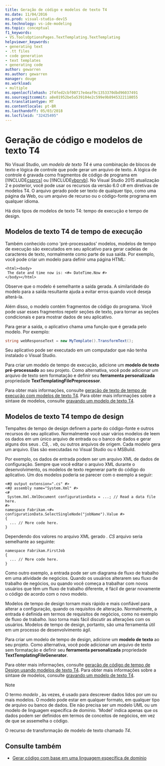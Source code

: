 ```yaml
---
title: Geração de código e modelos de texto T4
ms.date: 11/04/2016
ms.prod: visual-studio-dev15
ms.technology: vs-ide-modeling
ms.topic: conceptual
f1_keywords:
- VS.ToolsOptionsPages.TextTemplating.TextTemplating
helpviewer_keywords:
- generating text
- .tt files
- code generation
- text templates
- generating code
author: gewarren
ms.author: gewarren
manager: douge
ms.workload:
- multiple
ms.openlocfilehash: 2f4fed2cbf00717e4eaf9c1353370dbd96037491
ms.sourcegitcommit: a8e01952be5a539104e2c599e9b8945322118055
ms.translationtype: MT
ms.contentlocale: pt-BR
ms.lasthandoff: 05/03/2018
ms.locfileid: "32425495"
---
```

# <a name="code-generation-and-t4-text-templates"></a>Geração de código e modelos de texto T4

No Visual Studio, um *modelo de texto T4* é uma combinação de blocos de texto e lógica de controle que pode gerar um arquivo de texto. A lógica de controle é gravada como fragmentos de código de programa em [!INCLUDE[csprcs](../data-tools/includes/csprcs_md.md)] ou [!INCLUDE[vbprvb](../code-quality/includes/vbprvb_md.md)]. No Visual Studio 2015 atualização 2 e posterior, você pode usar os recursos da versão 6.0 c# em diretivas de modelos T4. O arquivo gerado pode ser texto de qualquer tipo, como uma página da Web, ou um arquivo de recurso ou o código-fonte programa em qualquer idioma.

Há dois tipos de modelos de texto T4: tempo de execução e tempo de design.

## <a name="run-time-t4-text-templates"></a>Modelos de texto T4 de tempo de execução

Também conhecido como 'pré-processados' modelos, modelos de tempo de execução são executados em seu aplicativo para gerar cadeias de caracteres de texto, normalmente como parte de sua saída. Por exemplo, você pode criar um modelo para definir uma página HTML:

```
<html><body>
 The date and time now is: <#= DateTime.Now #>
</body></html>
```

Observe que o modelo é semelhante a saída gerada. A similaridade do modelo para a saída resultante ajuda a evitar erros quando você deseja alterá-la.

Além disso, o modelo contém fragmentos de código do programa. Você pode usar esses fragmentos repetir seções de texto, para tornar as seções condicionais e para mostrar dados de seu aplicativo.

Para gerar a saída, o aplicativo chama uma função que é gerada pelo modelo. Por exemplo:

```csharp
string webResponseText = new MyTemplate().TransformText();
```

Seu aplicativo pode ser executado em um computador que não tenha instalado o Visual Studio.

Para criar um modelo de tempo de execução, adicione um **modelo de texto pré-processado** ao seu projeto. Como alternativa, você pode adicionar um arquivo de texto sem formatação e definir seu **ferramenta personalizada** propriedade **TextTemplatingFilePreprocessor**.

Para obter mais informações, consulte [geração de texto de tempo de execução com modelos de texto T4](../modeling/run-time-text-generation-with-t4-text-templates.md). Para obter mais informações sobre a sintaxe de modelos, consulte [gravando um modelo de texto T4](../modeling/writing-a-t4-text-template.md).

## <a name="design-time-t4-text-templates"></a>Modelos de texto T4 tempo de design

Tempaltes de tempo de design definem a parte do código-fonte e outros recursos do seu aplicativo. Normalmente você usar vários modelos de leem os dados em um único arquivo de entrada ou o banco de dados e gerar alguns dos seus *. CS*, *. vb*, ou outros arquivos de origem. Cada modelo gera um arquivo. Elas são executadas no Visual Studio ou o MSBuild.

Por exemplo, os dados de entrada podem ser um arquivo XML de dados de configuração. Sempre que você editar o arquivo XML durante o desenvolvimento, os modelos de texto regenerar parte do código do aplicativo. Um dos modelos poderia se parecer com o exemplo a seguir:

```
<#@ output extension=".cs" #>
<#@ assembly name="System.Xml" #>
<#
 System.Xml.XmlDocument configurationData = ...; // Read a data file here.
#>
namespace Fabrikam.<#= configurationData.SelectSingleNode("jobName").Value #>
{
  ... // More code here.
}
```

Dependendo dos valores no arquivo XML gerado *. CS* arquivo seria semelhante ao seguinte:

```
namespace Fabrikam.FirstJob
{
  ... // More code here.
}
```

Como outro exemplo, a entrada pode ser um diagrama de fluxo de trabalho em uma atividade de negócios. Quando os usuários alterarem seu fluxo de trabalho de negócios, ou quando você começa a trabalhar com novos usuários que têm um fluxo de trabalho diferente, é fácil de gerar novamente o código de acordo com o novo modelo.

Modelos de tempo de design tornam mais rápido e mais confiável para alterar a configuração, quando os requisitos de alteração. Normalmente, a entrada é definida em termos de requisitos de negócios, como no exemplo de fluxo de trabalho. Isso torna mais fácil discutir as alterações com os usuários. Modelos de tempo de design, portanto, são uma ferramenta útil em um processo de desenvolvimento ágil.

Para criar um modelo de tempo de design, adicione um **modelo de texto** ao seu projeto. Como alternativa, você pode adicionar um arquivo de texto sem formatação e definir seu **ferramenta personalizada** propriedade **TextTemplatingFileGenerator**.

Para obter mais informações, consulte [geração de código de tempo de Design usando modelos de texto T4](../modeling/design-time-code-generation-by-using-t4-text-templates.md). Para obter mais informações sobre a sintaxe de modelos, consulte [gravando um modelo de texto T4](../modeling/writing-a-t4-text-template.md).

> [!NOTE]
> O termo *modelo* , às vezes, é usado para descrever dados lidos por um ou mais modelos. O modelo pode estar em qualquer formato, em qualquer tipo de arquivo ou banco de dados. Ele não precisa ser um modelo UML ou um modelo de linguagem específica de domínio. 'Model' indica apenas que os dados podem ser definidos em termos de conceitos de negócios, em vez de que se assemelha o código.

O recurso de transformação de modelo de texto chamado *T4*.

## <a name="see-also"></a>Consulte também

- [Gerar código com base em uma linguagem específica de domínio](../modeling/generating-code-from-a-domain-specific-language.md)